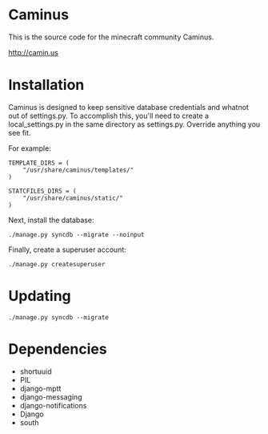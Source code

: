 # Caminus

This is the source code for the minecraft community Caminus.

http://camin.us

# Installation

Caminus is designed to keep sensitive database credentials and whatnot out of settings.py. To accomplish this,
you'll need to create a local_settings.py in the same directory as settings.py. Override anything you see fit.

For example:

    TEMPLATE_DIRS = (
        "/usr/share/caminus/templates/"
    )
    
    STATCFILES_DIRS = (
        "/usr/share/caminus/static/"
    )
    
Next, install the database:

    ./manage.py syncdb --migrate --noinput
    
Finally, create a superuser account:

    ./manage.py createsuperuser

# Updating

    ./manage.py syncdb --migrate

# Dependencies

* shortuuid
* PIL
* django-mptt
* django-messaging
* django-notifications
* Django
* south
